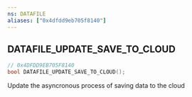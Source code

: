 ```yaml
---
ns: DATAFILE
aliases: ["0x4dfdd9eb705f8140"]
---
```

## DATAFILE_UPDATE_SAVE_TO_CLOUD

```c
// 0x4DFDD9EB705F8140
bool DATAFILE_UPDATE_SAVE_TO_CLOUD();
```

Update the asyncronous process of saving data to the cloud

